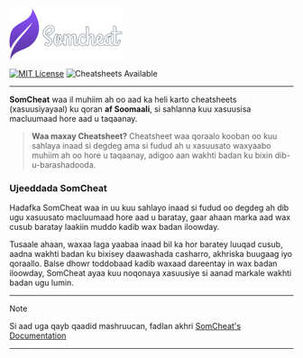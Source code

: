 <img src="https://raw.githubusercontent.com/Adam-Elmi/SomCheat/master/public/somcheat_logo.svg" alt="SomCheat Logo" width="200" style="vertical-align: middle;"/>

[![MIT License](https://img.shields.io/badge/License-MIT-green.svg)](https://opensource.org/licenses/MIT)
![Cheatsheets Available](https://img.shields.io/badge/Cheatsheets-1-blue.svg)

---

**SomCheat** waa il muhiim ah oo aad ka heli karto cheatsheets (xasuusiyayaal) ku qoran **af Soomaali**, si sahlanna kuu xasuusisa macluumaad hore aad u taqaanay.

> **Waa maxay Cheatsheet?**
> Cheatsheet waa qoraalo kooban oo kuu sahlaya inaad si degdeg ama si fudud ah u xasuusato waxyaabo muhiim ah oo hore u taqaanay, adigoo aan wakhti badan ku bixin dib-u-barashadooda.

### Ujeeddada SomCheat

Hadafka SomCheat waa in uu kuu sahlayo inaad si fudud oo degdeg ah dib ugu xasuusato macluumaad hore aad u baratay, gaar ahaan marka aad wax cusub baratay laakiin muddo kadib wax badan iloowday.

Tusaale ahaan, waxaa laga yaabaa inaad bil ka hor baratey luuqad cusub, aadna wakhti badan ku bixisey daawashada casharro, akhriska buugaag iyo qoraallo. Balse dhowr toddobaad kadib waxaad dareentay in wax badan iloowday, SomCheat ayaa kuu noqonaya xasuusiye si aanad markale wakhti badan ugu lumin.

---

> [!Note]
> Si aad uga qayb qaadid mashruucan, fadlan akhri [SomCheat's Documentation](https://github.com/Adam-Elmi/SomCheat/tree/master/docs)

---